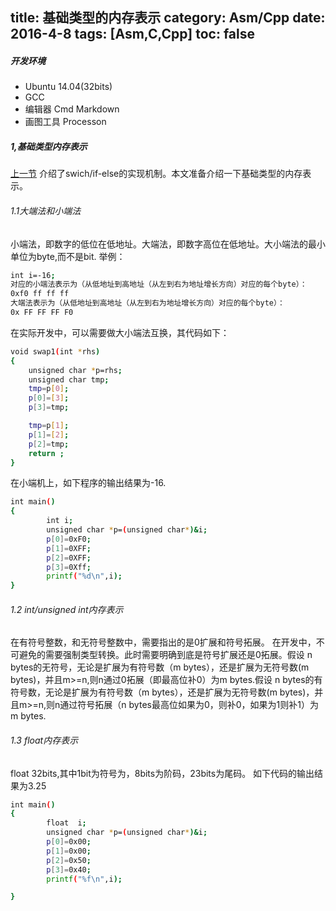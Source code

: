 title: 基础类型的内存表示
category: Asm/Cpp
date: 2016-4-8
tags: [Asm,C,Cpp]
toc: false
---

##### 开发环境     
- Ubuntu 14.04(32bits)
- GCC      
- 编辑器 Cmd Markdown
- 画图工具 Processon    

##### 1,基础类型内存表示
[上一节](http://chinchao.xyz/2016/04/07/cpp-model-2/) 介绍了swich/if-else的实现机制。本文准备介绍一下基础类型的内存表示。
###### 1.1大端法和小端法
小端法，即数字的低位在低地址。大端法，即数字高位在低地址。大小端法的最小单位为byte,而不是bit.
举例：
```bash
int i=-16;
对应的小端法表示为（从低地址到高地址（从左到右为地址增长方向）对应的每个byte）：
0xf0 ff ff ff 
大端法表示为（从低地址到高地址（从左到右为地址增长方向）对应的每个byte）：
0x FF FF FF F0
```
在实际开发中，可以需要做大小端法互换，其代码如下：
```bash
void swap1(int *rhs)
{
    unsigned char *p=rhs;
    unsigned char tmp;
    tmp=p[0];
    p[0]=[3];
    p[3]=tmp;

    tmp=p[1];
    p[1]=[2];
    p[2]=tmp;
    return ;
}
```
在小端机上，如下程序的输出结果为-16.
```bash
int main()
{
        int i;
        unsigned char *p=(unsigned char*)&i;
        p[0]=0xF0;
        p[1]=0XFF;
        p[2]=0XFF;
        p[3]=0Xff;
        printf("%d\n",i);
}
```
<!--more-->
###### 1.2 int/unsigned int内存表示
在有符号整数，和无符号整数中，需要指出的是0扩展和符号拓展。
在开发中，不可避免的需要强制类型转换。此时需要明确到底是符号扩展还是0拓展。假设 n bytes的无符号，无论是扩展为有符号数（m bytes），还是扩展为无符号数(m bytes)，并且m>=n,则n通过0拓展（即最高位补0）为m bytes.假设 n bytes的有符号数，无论是扩展为有符号数（m bytes），还是扩展为无符号数(m bytes)，并且m>=n,则n通过符号拓展（n bytes最高位如果为0，则补0，如果为1则补1）为m bytes.

###### 1.3 float内存表示
float 32bits,其中1bit为符号为，8bits为阶码，23bits为尾码。
如下代码的输出结果为3.25
```bash
int main()
{
        float  i;
        unsigned char *p=(unsigned char*)&i;
        p[0]=0x00;
        p[1]=0x00;
        p[2]=0x50;
        p[3]=0x40;
        printf("%f\n",i);

}

```